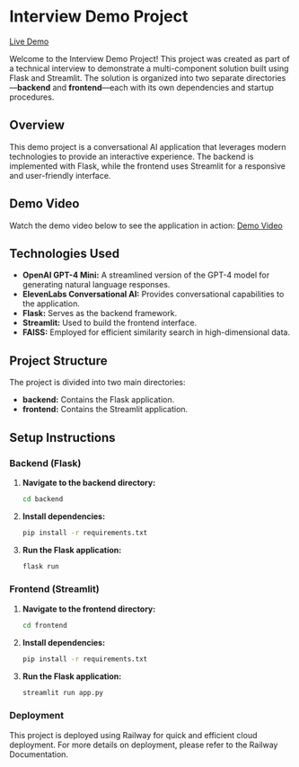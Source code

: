 # Interview Demo Project

[Live Demo](https://deniz-ai.up.railway.app/)

Welcome to the Interview Demo Project! This project was created as part of a technical interview to demonstrate a multi-component solution built using Flask and Streamlit. The solution is organized into two separate directories—**backend** and **frontend**—each with its own dependencies and startup procedures.

## Overview

This demo project is a conversational AI application that leverages modern technologies to provide an interactive experience. The backend is implemented with Flask, while the frontend uses Streamlit for a responsive and user-friendly interface.

## Demo Video

Watch the demo video below to see the application in action:
[Demo Video](https://www.youtube.com/embed/lsAHOsqR8SQ)


## Technologies Used

- **OpenAI GPT-4 Mini:** A streamlined version of the GPT-4 model for generating natural language responses.
- **ElevenLabs Conversational AI:** Provides conversational capabilities to the application.
- **Flask:** Serves as the backend framework.
- **Streamlit:** Used to build the frontend interface.
- **FAISS:** Employed for efficient similarity search in high-dimensional data.

## Project Structure

The project is divided into two main directories:

- **backend:** Contains the Flask application.
- **frontend:** Contains the Streamlit application.

## Setup Instructions

### Backend (Flask)

1. **Navigate to the backend directory:**

   ```bash
   cd backend
2. **Install dependencies:**
    ```bash
    pip install -r requirements.txt
3. **Run the Flask application:**
    ```bash
    flask run


### Frontend (Streamlit)

1. **Navigate to the frontend directory:**

   ```bash
   cd frontend
2. **Install dependencies:**
    ```bash
    pip install -r requirements.txt
3. **Run the Flask application:**
    ```bash
    streamlit run app.py

### Deployment
This project is deployed using Railway for quick and efficient cloud deployment. For more details on deployment, please refer to the Railway Documentation.

